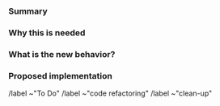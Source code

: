 ### Summary

<!-- (Summarize the technical change considered concisely) -->

### Why this is needed

<!--(Explain the context of utilisation in which this change would be helpful)-->

### What is the new behavior?

<!--(What is the behavior when the technical change is implemented)-->

### Proposed implementation

<!--(Describe a solution for implementing this technical change)-->

/label ~"To Do"
/label ~"code refactoring"
/label ~"clean-up"
